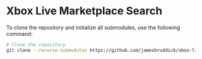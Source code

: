 # Xbox Live Marketplace Search

To clone the repository and initialize all submodules, use the following command:

```bash
# Clone the repository
git clone --recurse-submodules https://github.com/jamesbruddick/xbox-live-marketplace-search.git